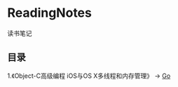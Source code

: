 # ReadingNotes
读书笔记

## 目录

1.《Object-C高级编程 iOS与OS X多线程和内存管理》 -> [Go](https://github.com/xjh093/ReadingNotes/tree/master/Books/Object-C%E9%AB%98%E7%BA%A7%E7%BC%96%E7%A8%8B%20iOS%E4%B8%8EOS%20X%E5%A4%9A%E7%BA%BF%E7%A8%8B%E5%92%8C%E5%86%85%E5%AD%98%E7%AE%A1%E7%90%86)
